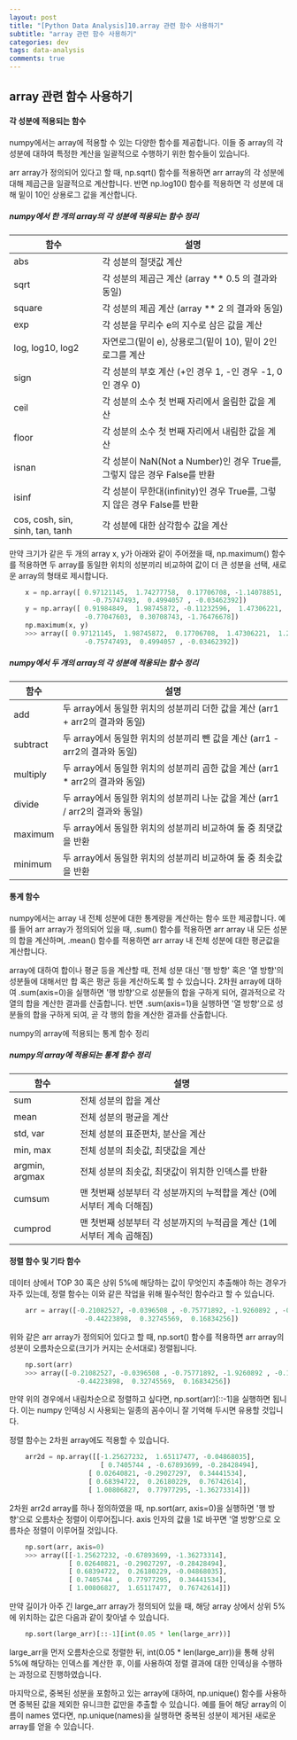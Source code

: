 ```yaml
---
layout: post
title: "[Python Data Analysis]10.array 관련 함수 사용하기"
subtitle: "array 관련 함수 사용하기"
categories: dev
tags: data-analysis
comments: true
---
```


## array 관련 함수 사용하기

#### 각 성분에 적용되는 함수

numpy에서는 array에 적용할 수 있는 다양한 함수를 제공합니다. 이들 중 array의 각 성분에 대하여 특정한 계산을 일괄적으로 수행하기 위한 함수들이 있습니다.


arr array가 정의되어 있다고 할 때, np.sqrt() 함수를 적용하면 arr array의 각 성분에 대해 제곱근을 일괄적으로 계산합니다. 반면 np.log10() 함수를 적용하면 각 성분에 대해 밑이 10인 상용로그 값을 계산합니다.


##### numpy에서 한 개의 array의 각 성분에 적용되는 함수 정리

| 함수                            | 설명                                                         |
| ------------------------------- | ------------------------------------------------------------ |
| abs                             | 각 성분의 절댓값 계산                                        |
| sqrt                            | 각 성분의 제곱근 계산 (array ** 0.5 의 결과와 동일)          |
| square                          | 각 성분의 제곱 계산 (array ** 2 의 결과와 동일)              |
| exp                             | 각 성분을 무리수 e의 지수로 삼은 값을 계산                   |
| log, log10, log2                | 자연로그(밑이 e), 상용로그(밑이 10), 밑이 2인 로그를 계산    |
| sign                            | 각 성분의 부호 계산 (+인 경우 1, -인 경우 -1, 0인 경우 0)    |
| ceil                            | 각 성분의 소수 첫 번째 자리에서 올림한 값을 계산             |
| floor                           | 각 성분의 소수 첫 번째 자리에서 내림한 값을 계산             |
| isnan                           | 각 성분이 NaN(Not a Number)인 경우 True를, 그렇지 않은 경우 False를 반환 |
| isinf                           | 각 성분이 무한대(infinity)인 경우 True를, 그렇지 않은 경우 False를 반환 |
| cos, cosh, sin, sinh, tan, tanh | 각 성분에 대한 삼각함수 값을 계산                            |

만약 크기가 같은 두 개의 array x, y가 아래와 같이 주어졌을 때, np.maximum() 함수를 적용하면 두 array를 동일한 위치의 성분끼리 비교하여 값이 더 큰 성분을 선택, 새로운 array의 형태로 제시합니다.

```python
    x = np.array([ 0.97121145,  1.74277758,  0.17706708, -1.14078851,  1.02197222,
                     -0.75747493,  0.4994057 , -0.03462392])
    y = np.array([ 0.91984849,  1.98745872, -0.11232596,  1.47306221,  1.24527437,
                   -0.77047603,  0.30708743, -1.76476678])
    np.maximum(x, y)
    >>> array([ 0.97121145,  1.98745872,  0.17706708,  1.47306221,  1.24527437,
                   -0.75747493,  0.4994057 , -0.03462392])
```

##### numpy에서 두 개의 array의 각 성분에 적용되는 함수 정리

| 함수     | 설명                                                         |
| -------- | ------------------------------------------------------------ |
| add      | 두 array에서 동일한 위치의 성분끼리 더한 값을 계산 (arr1 + arr2의 결과와 동일) |
| subtract | 두 array에서 동일한 위치의 성분끼리 뺀 값을 계산 (arr1 - arr2의 결과와 동일) |
| multiply | 두 array에서 동일한 위치의 성분끼리 곱한 값을 계산 (arr1 * arr2의 결과와 동일) |
| divide   | 두 array에서 동일한 위치의 성분끼리 나눈 값을 계산 (arr1 / arr2의 결과와 동일) |
| maximum  | 두 array에서 동일한 위치의 성분끼리 비교하여 둘 중 최댓값을 반환 |
| minimum  | 두 array에서 동일한 위치의 성분끼리 비교하여 둘 중 최솟값을 반환 |

#### 통계 함수

numpy에서는 array 내 전체 성분에 대한 통계량을 계산하는 함수 또한 제공합니다. 예를 들어 arr array가 정의되어 있을 때, .sum() 함수를 적용하면 arr array 내 모든 성분의 합을 계산하며, .mean() 함수를 적용하면 arr array 내 전체 성분에 대한 평균값을 계산합니다.


array에 대하여 합이나 평균 등을 계산할 때, 전체 성분 대신 '행 방향' 혹은 '열 방향'의 성분들에 대해서만 합 혹은 평균 등을 계산하도록 할 수 있습니다. 2차원 array에 대하여 .sum(axis=0)을 실행하면 '행 방향'으로 성분들의 합을 구하게 되어, 결과적으로 각 열의 합을 계산한 결과를 산출합니다. 반면 .sum(axis=1)을 실행하면 '열 방향'으로 성분들의 합을 구하게 되여, 곧 각 행의 합을 계산한 결과를 산출합니다.


numpy의 array에 적용되는 통계 함수 정리

##### numpy의 array에 적용되는 통계 함수 정리

| 함수           | 설명                                                         |
| -------------- | ------------------------------------------------------------ |
| sum            | 전체 성분의 합을 계산                                        |
| mean           | 전체 성분의 평균을 계산                                      |
| std, var       | 전체 성분의 표준편차, 분산을 계산                            |
| min, max       | 전체 성분의 최솟값, 최댓값을 계산                            |
| argmin, argmax | 전체 성분의 최솟값, 최댓값이 위치한 인덱스를 반환            |
| cumsum         | 맨 첫번째 성분부터 각 성분까지의 누적합을 계산 (0에서부터 계속 더해짐) |
| cumprod        | 맨 첫번째 성분부터 각 성분까지의 누적곱을 계산 (1에서부터 계속 곱해짐) |


#### 정렬 함수 및 기타 함수

데이터 상에서 TOP 30 혹은 상위 5%에 해당하는 값이 무엇인지 추출해야 하는 경우가 자주 있는데, 정렬 함수는 이와 같은 작업을 위해 필수적인 함수라고 할 수 있습니다.

```python
    arr = array([-0.21082527, -0.0396508 , -0.75771892, -1.9260892 , -0.18137694,
                   -0.44223898,  0.32745569,  0.16834256])
```

위와 같은 arr array가 정의되어 있다고 할 때, np.sort() 함수를 적용하면 arr array의 성분이 오름차순으로(크기가 커지는 순서대로) 정렬됩니다.

```python
    np.sort(arr)
    >>> array([-0.21082527, -0.0396508 , -0.75771892, -1.9260892 , -0.18137694,
                 -0.44223898,  0.32745569,  0.16834256])
```

만약 위의 경우에서 내림차순으로 정렬하고 싶다면, np.sort(arr)[::-1]을 실행하면 됩니다. 이는 numpy 인덱싱 시 사용되는 일종의 꼼수이니 잘 기억해 두시면 유용할 것입니다.


정렬 함수는 2차원 array에도 적용할 수 있습니다.

```python
    arr2d = np.array([[-1.25627232,  1.65117477, -0.04868035],
                       [ 0.7405744 , -0.67893699, -0.28428494],
                    [ 0.02640821, -0.29027297,  0.34441534],
                    [ 0.68394722,  0.26180229,  0.76742614],
                    [ 1.00806827,  0.77977295, -1.36273314]])
```

2차원 arr2d array를 하나 정의하였을 때, np.sort(arr, axis=0)을 실행하면 '행 방향'으로 오름차순 정렬이 이루어집니다. axis 인자의 값을 1로 바꾸면 '열 방향'으로 오름차순 정렬이 이루어질 것입니다.

```python
    np.sort(arr, axis=0)
    >>> array([[-1.25627232, -0.67893699, -1.36273314],
               [ 0.02640821, -0.29027297, -0.28428494],
               [ 0.68394722,  0.26180229, -0.04868035],
               [ 0.7405744 ,  0.77977295,  0.34441534],
               [ 1.00806827,  1.65117477,  0.76742614]])
```

만약 길이가 아주 긴 large_arr array가 정의되어 있을 때, 해당 array 상에서 상위 5%에 위치하는 값은 다음과 같이 찾아낼 수 있습니다.

```python
    np.sort(large_arr)[::-1][int(0.05 * len(large_arr))]
```

large_arr을 먼저 오름차순으로 정렬한 뒤, int(0.05 * len(large_arr))을 통해 상위 5%에 해당하는 인덱스를 계산한 후, 이를 사용하여 정렬 결과에 대한 인덱싱을 수행하는 과정으로 진행하였습니다.


마지막으로, 중복된 성분을 포함하고 있는 array에 대하여, np.unique() 함수를 사용하면 중복된 값을 제외한 유니크한 값만을 추출할 수 있습니다. 예를 들어 해당 array의 이름이 names 였다면, np.unique(names)을 실행하면 중복된 성분이 제거된 새로운 array를 얻을 수 있습니다.